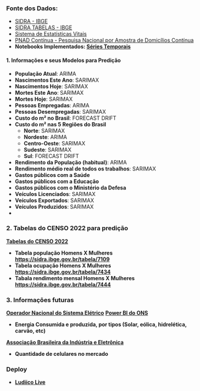 ### Fonte dos Dados: 
- [SIDRA - IBGE](https://sidra.ibge.gov.br/home/pnadcm)
- [SIDRA TABELAS - IBGE](https://sidra.ibge.gov.br/pesquisa/pnadca/tabelas)
- [Sistema de Estatísticas Vitais](https://www.ibge.gov.br/estatisticas/sociais/populacao/9110-estatisticas-do-registro-civil.html?edicao=32267&t=o-que-e)
- [PNAD Contínua - Pesquisa Nacional por Amostra de Domicílios Contínua](https://www.ibge.gov.br/estatisticas/sociais/trabalho/9173-pesquisa-nacional-por-amostra-de-domicilios-continua-trimestral.html?=&t=resultados)
- **Notebooks Implementados: [Séries Temporais](https://felipequentino.quarto.pub/series-temporais/)**

#### 1. Informações e seus Modelos para Predição

- **População Atual**: ARIMA
- **Nascimentos Este Ano**: SARIMAX
- **Nascimentos Hoje**: SARIMAX
- **Mortes Este Ano**: SARIMAX
- **Mortes Hoje**: SARIMAX
- **Pessoas Empregadas**: ARIMA
- **Pessoas Desempregadas**: SARIMAX
- **Custo do m² no Brasil**: FORECAST DRIFT 
- **Custo do m² nas 5 Regiões do Brasil**
  - **Norte**: SARIMAX
  - **Nordeste**: ARIMA
  - **Centro-Oeste**: SARIMAX
  - **Sudeste**: SARIMAX
  - **Sul**: FORECAST DRIFT
- **Rendimento da População (habitual)**: ARIMA
- **Rendimento médio real de todos os trabalhos**: SARIMAX
- **Gastos públicos com a Saúde**
- **Gastos públicos com a Educação**
- **Gastos públicos com o Ministério da Defesa**
- **Veículos Licenciados**: SARIMAX
- **Veículos Exportados**: SARIMAX
- **Veículos Produzidos**: SARIMAX
- 
### 2. Tabelas do CENSO 2022 para predição

**[Tabelas do CENSO 2022](https://sidra.ibge.gov.br/pesquisa/pnadca/tabelas)**

- **Tabela população Homens X Mulheres https://sidra.ibge.gov.br/tabela/7109**
- **Tabela ocupação Homens X Mulheres https://sidra.ibge.gov.br/tabela/7434**
- **Tabala rendimento mensal Homens X Mulheres https://sidra.ibge.gov.br/tabela/7444**

### 3. Informações futuras

**[Operador Nacional do Sistema Elétrico](https://dados.ons.org.br/)**
**[Power BI do ONS](https://www.gov.br/mme/pt-br/assuntos/secretarias/sntep/publicacoes/boletins-mensais-de-energia/painel-interativo)**

- **Energia Consumida e produzida, por tipos (Solar, eólica, hidrelética, carvão, etc)**

**[Associação Brasileira da Indústria e Eletrônica](https://www.abinee.org.br/organizacao/decon/dados/setoriais/)**

- **Quantidade de celulares no mercado**

### Deploy

- **[Ludiico Live](https://ludiico-live.vercel.app/)**
